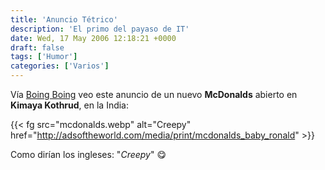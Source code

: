 ```yaml
---
title: 'Anuncio Tétrico'
description: 'El primo del payaso de IT'
date: Wed, 17 May 2006 12:18:21 +0000
draft: false
tags: ['Humor']
categories: ['Varios']
---
```


Vía [Boing Boing](http://www.boingboing.net/2006/05/17/creepy_mcdonalds_ad_.html) veo este anuncio de un nuevo **McDonalds** abierto en **Kimaya Kothrud**, en la India:

{{< fg src="mcdonalds.webp" alt="Creepy" href="http://adsoftheworld.com/media/print/mcdonalds_baby_ronald" >}}

Como dirían los ingleses: "_Creepy_" :yum: